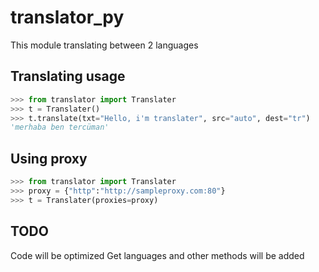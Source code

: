 # translator_py
This module translating between 2 languages

## Translating usage
```python
>>> from translator import Translater
>>> t = Translater()
>>> t.translate(txt="Hello, i'm translater", src="auto", dest="tr") 
'merhaba ben tercüman'
```

## Using proxy
```python
>>> from translator import Translater
>>> proxy = {"http":"http://sampleproxy.com:80"}
>>> t = Translater(proxies=proxy)
```

## TODO
Code will be optimized
Get languages and other methods will be added
